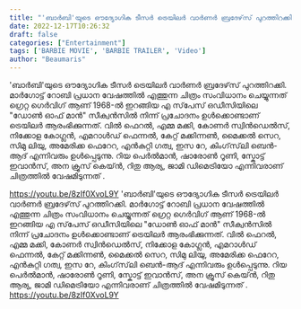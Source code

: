 ```yaml
---
title: "'ബാർബി'യുടെ ഔദ്യോഗിക ടീസര്‍ ട്രെയിലർ വാർണർ ബ്രദേഴ്‌സ് പുറത്തിറക്കി"
date: 2022-12-17T10:26:32
draft: false
categories: ["Entertainment"]
tags: ['BARBIE MOVIE', 'BARBIE TRAILER', 'Video']
author: "Beaumaris"
---
```


'ബാർബി'യുടെ ഔദ്യോഗിക ടീസര്‍ ട്രെയിലർ വാർണർ ബ്രദേഴ്‌സ് പുറത്തിറക്കി. മാർഗോട്ട് റോബി പ്രധാന വേഷത്തില്‍ എത്തുന്ന ചിത്രം സംവിധാനം ചെയ്യുന്നത് ഗ്രെറ്റ ഗെർവിഗ് ആണ് 1968-ല്‍ ഇറങ്ങിയ എ സ്‌പേസ് ഒഡീസിയിലെ "ഡോൺ ഓഫ് മാൻ" സീക്വൻസിൽ നിന്ന് പ്രചോദനം ഉള്‍ക്കൊണ്ടാണ് ട്രെയിലര്‍ ആരംഭിക്കുന്നത്. വിൽ ഫെറൽ, എമ്മ മക്കി, കോണർ സ്വിൻഡെൽസ്, നിക്കോള കോഗ്ലൻ, എമറാൾഡ് ഫെന്നൽ, കേറ്റ് മക്കിന്നൺ, മൈക്കൽ സെറ, സിമു ലിയു, അമേരിക്ക ഫെറേറ, എൻകുറ്റി ഗത്വ, ഇസ റേ, കിംഗ്‌സ്‌ലി ബെൻ-ആദ്‌ എന്നിവരും ഉൾപ്പെടുന്നു. റിയ പെർൽമാൻ, ഷാരോൺ റൂണി, സ്കോട്ട് ഇവാൻസ്, അന ക്രൂസ് കെയ്ൻ, റിതു ആര്യ, ജാമി ഡിമെട്രിയോ എന്നിവരാണ് ചിത്രത്തിൽ വേഷമിടുന്നത് .

https://youtu.be/8zIf0XvoL9Y
'ബാർബി'യുടെ ഔദ്യോഗിക ടീസര്‍ ട്രെയിലർ വാർണർ ബ്രദേഴ്‌സ് പുറത്തിറക്കി. മാർഗോട്ട് റോബി പ്രധാന വേഷത്തില്‍ എത്തുന്ന ചിത്രം സംവിധാനം ചെയ്യുന്നത് ഗ്രെറ്റ ഗെർവിഗ് ആണ് 1968-ല്‍ ഇറങ്ങിയ എ സ്‌പേസ് ഒഡീസിയിലെ "ഡോൺ ഓഫ് മാൻ" സീക്വൻസിൽ നിന്ന് പ്രചോദനം ഉള്‍ക്കൊണ്ടാണ് ട്രെയിലര്‍ ആരംഭിക്കുന്നത്. വിൽ ഫെറൽ, എമ്മ മക്കി, കോണർ സ്വിൻഡെൽസ്, നിക്കോള കോഗ്ലൻ, എമറാൾഡ് ഫെന്നൽ, കേറ്റ് മക്കിന്നൺ, മൈക്കൽ സെറ, സിമു ലിയു, അമേരിക്ക ഫെറേറ, എൻകുറ്റി ഗത്വ, ഇസ റേ, കിംഗ്‌സ്‌ലി ബെൻ-ആദ്‌ എന്നിവരും ഉൾപ്പെടുന്നു. റിയ പെർൽമാൻ, ഷാരോൺ റൂണി, സ്കോട്ട് ഇവാൻസ്, അന ക്രൂസ് കെയ്ൻ, റിതു ആര്യ, ജാമി ഡിമെട്രിയോ എന്നിവരാണ് ചിത്രത്തിൽ വേഷമിടുന്നത് . https://youtu.be/8zIf0XvoL9Y
